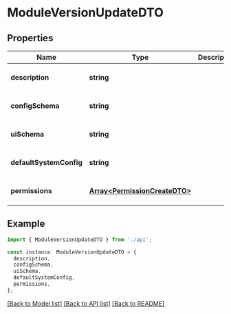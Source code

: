 # ModuleVersionUpdateDTO

## Properties

| Name                    | Type                                                           | Description | Notes                             |
| ----------------------- | -------------------------------------------------------------- | ----------- | --------------------------------- |
| **description**         | **string**                                                     |             | [optional] [default to undefined] |
| **configSchema**        | **string**                                                     |             | [optional] [default to undefined] |
| **uiSchema**            | **string**                                                     |             | [optional] [default to undefined] |
| **defaultSystemConfig** | **string**                                                     |             | [optional] [default to undefined] |
| **permissions**         | [**Array&lt;PermissionCreateDTO&gt;**](PermissionCreateDTO.md) |             | [optional] [default to undefined] |

## Example

```typescript
import { ModuleVersionUpdateDTO } from './api';

const instance: ModuleVersionUpdateDTO = {
  description,
  configSchema,
  uiSchema,
  defaultSystemConfig,
  permissions,
};
```

[[Back to Model list]](../README.md#documentation-for-models) [[Back to API list]](../README.md#documentation-for-api-endpoints) [[Back to README]](../README.md)
